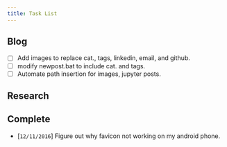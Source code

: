 ```yaml
---
title: Task List
---
```


## Blog
- [ ] Add images to replace cat., tags, linkedin, email, and github.
- [ ] modify newpost.bat to include cat. and tags.
- [ ] Automate path insertion for images, jupyter posts.

## Research


## Complete
- [`12/11/2016`] Figure out why favicon not working on my android phone.
